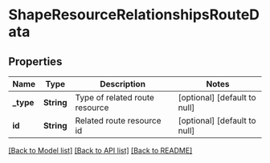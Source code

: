 # ShapeResourceRelationshipsRouteData

## Properties
Name | Type | Description | Notes
------------ | ------------- | ------------- | -------------
**_type** | **String** | Type of related route resource | [optional] [default to null]
**id** | **String** | Related route resource id | [optional] [default to null]

[[Back to Model list]](../README.md#documentation-for-models) [[Back to API list]](../README.md#documentation-for-api-endpoints) [[Back to README]](../README.md)


